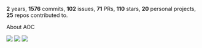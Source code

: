**2** years, **1576** commits, **102** issues, **71** PRs, **110** stars, **20** personal projects, **25** repos contributed to.

About AOC 

![](https://img.shields.io/badge/stars%20⭐-6-yellow) ![](https://img.shields.io/badge/day%20📅-23-blue) ![](https://img.shields.io/badge/days%20completed-3-red)
